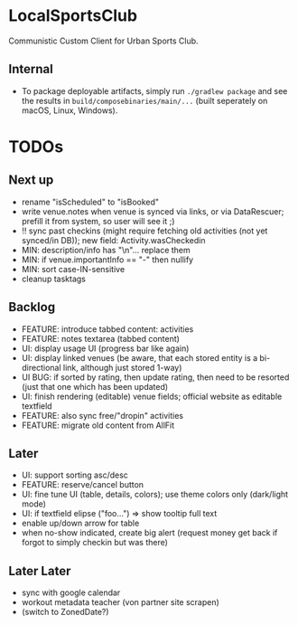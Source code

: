 # LocalSportsClub

Communistic Custom Client for Urban Sports Club.

## Internal

* To package deployable artifacts, simply run `./gradlew package` and see the results
  in `build/composebinaries/main/...` (built seperately on macOS, Linux, Windows).

# TODOs

## Next up

* rename "isScheduled" to "isBooked"
* write venue.notes when venue is synced via links, or via DataRescuer; prefill it from system, so user will see it ;)
* !! sync past checkins (might require fetching old activities (not yet synced/in DB)); new field: Activity.wasCheckedin
* MIN: description/info has "\n"... replace them
* MIN: if venue.importantInfo == "-" then nullify
* MIN: sort case-IN-sensitive
* cleanup tasktags

## Backlog

* FEATURE: introduce tabbed content: activities
* FEATURE: notes textarea (tabbed content)
* UI: display usage UI (progress bar like again)
* UI: display linked venues (be aware, that each stored entity is a bi-directional link, although just stored 1-way)
* UI BUG: if sorted by rating, then update rating, then need to be resorted (just that one which has been updated)
* UI: finish rendering (editable) venue fields; official website as editable textfield
* FEATURE: also sync free/"dropin" activities
* FEATURE: migrate old content from AllFit

## Later

* UI: support sorting asc/desc
* FEATURE: reserve/cancel button
* UI: fine tune UI (table, details, colors); use theme colors only (dark/light mode)
* UI: if textfield elipse ("foo...") => show tooltip full text
* enable up/down arrow for table
* when no-show indicated, create big alert (request money get back if forgot to simply checkin but was there)

## Later Later

* sync with google calendar
* workout metadata teacher (von partner site scrapen)
* (switch to ZonedDate?)
